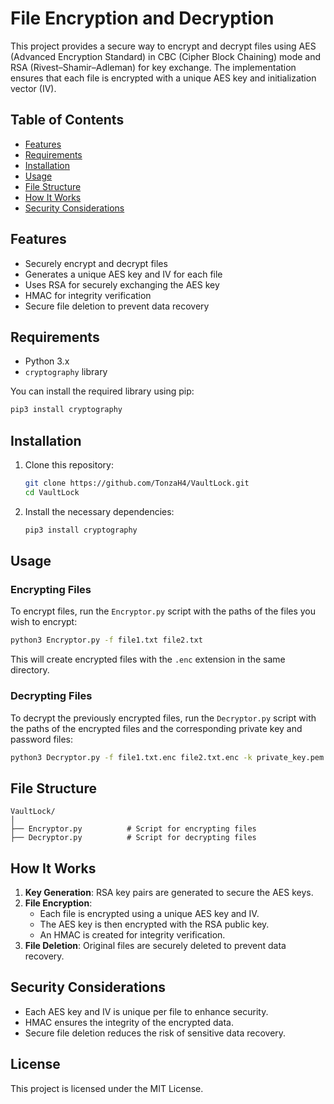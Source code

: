 # File Encryption and Decryption

This project provides a secure way to encrypt and decrypt files using AES (Advanced Encryption Standard) in CBC (Cipher Block Chaining) mode and RSA (Rivest–Shamir–Adleman) for key exchange. The implementation ensures that each file is encrypted with a unique AES key and initialization vector (IV).

## Table of Contents

- [Features](#features)
- [Requirements](#requirements)
- [Installation](#installation)
- [Usage](#usage)
- [File Structure](#file-structure)
- [How It Works](#how-it-works)
- [Security Considerations](#security-considerations)

## Features

- Securely encrypt and decrypt files
- Generates a unique AES key and IV for each file
- Uses RSA for securely exchanging the AES key
- HMAC for integrity verification
- Secure file deletion to prevent data recovery

## Requirements

- Python 3.x
- `cryptography` library

You can install the required library using pip:

```bash
pip3 install cryptography
```

## Installation

1. Clone this repository:
   ```bash
   git clone https://github.com/TonzaH4/VaultLock.git
   cd VaultLock
   ```

2. Install the necessary dependencies:
   ```bash
   pip3 install cryptography
   ```

## Usage

### Encrypting Files

To encrypt files, run the `Encryptor.py` script with the paths of the files you wish to encrypt:

```bash
python3 Encryptor.py -f file1.txt file2.txt
```

This will create encrypted files with the `.enc` extension in the same directory.

### Decrypting Files

To decrypt the previously encrypted files, run the `Decryptor.py` script with the paths of the encrypted files and the corresponding private key and password files:

```bash
python3 Decryptor.py -f file1.txt.enc file2.txt.enc -k private_key.pem -p password.txt
```

## File Structure

```
VaultLock/
│
├── Encryptor.py          # Script for encrypting files
├── Decryptor.py          # Script for decrypting files
```

## How It Works

1. **Key Generation**: RSA key pairs are generated to secure the AES keys.
2. **File Encryption**:
   - Each file is encrypted using a unique AES key and IV.
   - The AES key is then encrypted with the RSA public key.
   - An HMAC is created for integrity verification.
3. **File Deletion**: Original files are securely deleted to prevent data recovery.

## Security Considerations

- Each AES key and IV is unique per file to enhance security.
- HMAC ensures the integrity of the encrypted data.
- Secure file deletion reduces the risk of sensitive data recovery.

## License

This project is licensed under the MIT License.
